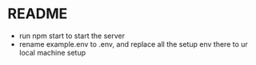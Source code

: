 # README

- run npm start to start the server
- rename example.env to .env, and replace all the setup env there to ur local machine setup
